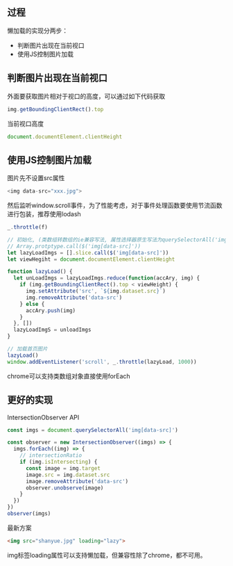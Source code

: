 ## 过程
懒加载的实现分两步：
- 判断图片出现在当前视口
- 使用JS控制图片加载

## 判断图片出现在当前视口
外面要获取图片相对于视口的高度，可以通过如下代码获取
```js
img.getBoundingClientRect().top
```
当前视口高度
```js
document.documentElement.clientHeight
```
## 使用JS控制图片加载
图片先不设置src属性
```js
<img data-src="xxx.jpg">
```
然后监听window.scroll事件，为了性能考虑，对于事件处理函数要使用节流函数进行包装，推荐使用lodash
```js
_.throttle(f)
```
```js
// 初始化, (类数组转数组的ie兼容写法, 属性选择器原生写法为querySelectorAll('img[data-src]')， 好像ES5的元素选择器不能选属性)
// Array.protptype.call($('img[data-src]'))
let lazyLoadImgs = [].slice.call($('img[data-src]'))
let viewHegiht = document.documentElement.clientHeight

function lazyLoad() {
  let unLoadImgs = lazyLoadImgs.reduce(function(accAry, img) {
    if (img.getBoundingClientRect().top < viewHeight) {
      img.setAttribute('src', `${img.dataset.src}`)
      img.removeAttribute('data-src')
    } else {
      accAry.push(img)
    }
  }, [])
  lazyLoadImgS = unloadImgs
}

// 加载首页图片
lazyLoad()
window.addEventListener('scroll', _.throttle(lazyLoad, 1000))
```
chrome可以支持类数组对象直接使用forEach

## 更好的实现
IntersectionObserver API
```js
const imgs = document.querySelectorAll('img[data-src]')

const observer = new IntersectionObserver((imgs) => {
  imgs.forEach((img) => {
    // intersectionRatio
    if (img.isIntersecting) {
      const image = img.target
      image.src = img.dataset.src
      image.removeAttribute('data-src')
      observer.unobserve(image)
    }
  })
})
observer(imgs)
```
最新方案
```html
<img src="shanyue.jpg" loading="lazy">
```
img标签loading属性可以支持懒加载，但兼容性除了chrome，都不可用。